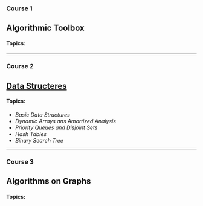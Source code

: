 ### Course 1
## Algorithmic Toolbox

#### Topics:
***

### Course 2
## [Data Structeres][ds]

#### Topics:
* _Basic Data Structures_
* _Dynamic Arrays ans Amortized Analysis_
* _Priority Queues and Disjoint Sets_
* _Hash Tables_
* _Binary Search Tree_
***

### Course 3
## Algorithms on Graphs

#### Topics:

[ds]: https://github.com/coder-net/Data-Structures-and-Algorithms/tree/master/Data-Structures
